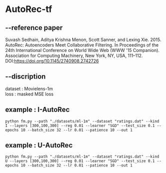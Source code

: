 # AutoRec-tf



## --reference paper

Suvash Sedhain, Aditya Krishna Menon, Scott Sanner, and Lexing Xie. 2015. AutoRec: Autoencoders Meet Collaborative Filtering. In Proceedings of the 24th International Conference on World Wide Web (WWW '15 Companion). Association for Computing Machinery, New York, NY, USA, 111–112. DOI:https://doi.org/10.1145/2740908.2742726

## --discription
dataset : Movielens-1m  
loss : masked MSE loss


## example : I-AutoRec
```
python fm.py --path "./datasets/ml-1m" --dataset "ratings.dat" --kind I --layers [300,100,300] --reg 0.01 --learner "SGD" --test_size 0.1 --epochs 10 --batch_size 32 --lr 0.01 --patience 10 --out 1 

```
## example : U-AutoRec

```
python fm.py --path "./datasets/ml-1m" --dataset "ratings.dat" --kind U --layers [300,100,300] --reg 0.01 --learner "SGD" --test_size 0.1 --epochs 10 --batch_size 32 --lr 0.01 --patience 10 --out 1 
```
